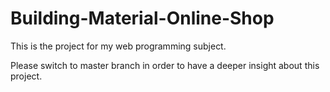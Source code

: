 # Building-Material-Online-Shop
This is the project for my web programming subject.

Please switch to master branch in order to have a deeper insight about this project.
